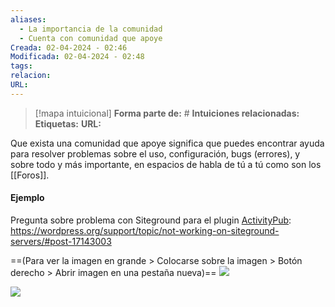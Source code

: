 ```yaml
---
aliases:
  - La importancia de la comunidad
  - Cuenta con comunidad que apoye
Creada: 02-04-2024 - 02:46
Modificada: 02-04-2024 - 02:48
tags: 
relacion: 
URL:
---
```


 > [!mapa intuicional]
> **Forma parte de:** #
> **Intuiciones relacionadas:** 
> **Etiquetas:** 
> **URL:** 


Que exista una comunidad que apoye significa que puedes encontrar ayuda para resolver problemas sobre el uso, configuración, bugs (errores), y sobre todo y más importante, en espacios de habla de tú a tú como son los [[Foros]].


#### Ejemplo

Pregunta sobre problema con Siteground para el plugin [ActivityPub](ActivityPub.md):
https://wordpress.org/support/topic/not-working-on-siteground-servers/#post-17143003

==(Para ver la imagen en grande > Colocarse sobre la imagen > Botón derecho > Abrir imagen en una pestaña nueva)==
![](conversacion-activitypub.png)



![](Screenshot%202024-03-30%20at%2003-50-50%20Why%20my%20reply%20doesn’t%20appear%20on%20Mastodon.png)